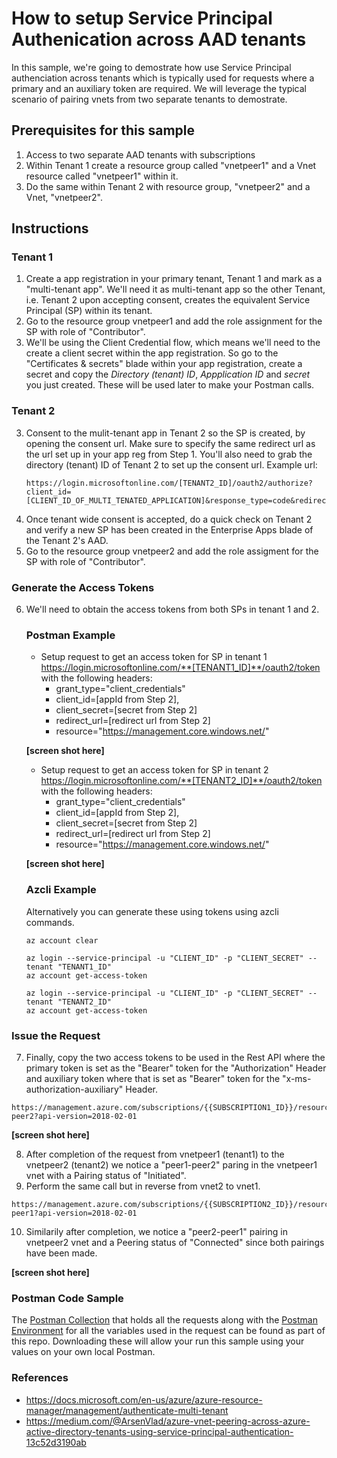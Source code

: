 # How to setup Service Principal Authenication across AAD tenants
In this sample, we're going to demostrate how use Service Principal authenciation across tenants which is typically used for requests where a primary and an auxiliary token are required.  We will leverage the typical scenario of pairing vnets from two separate tenants to demostrate.

## Prerequisites for this sample
1. Access to two separate AAD tenants with subscriptions 
2. Within Tenant 1 create a resource group called "vnetpeer1" and a Vnet resource called "vnetpeer1" within it.
3. Do the same within Tenant 2 with resource group, "vnetpeer2" and a Vnet, "vnetpeer2".   

## Instructions

### Tenant 1
1. Create a app registration in your primary tenant, Tenant 1 and mark as a "multi-tenant app".  We'll need it as multi-tenant app so the other Tenant, i.e. Tenant 2 upon accepting consent, creates the equivalent Service Principal (SP) within its tenant.
2. Go to the resource group vnetpeer1 and add the role assignment for the SP with role of "Contributor".  
3. We'll be using the Client Credential flow, which means we'll need to the create a client secret within the app registration.  So go to the "Certificates & secrets" blade within your app registration, create a secret and copy the *Directory (tenant) ID*, *Appplication ID* and *secret* you just created.  These will be used later to make your Postman calls.

### Tenant 2
3. Consent to the mulit-tenant app in Tenant 2 so the SP is created, by opening the consent url.  Make sure to specify the same redirect url as the url set up in your app reg from Step 1.  You'll also need to grab the directory (tenant) ID of Tenant 2 to set up the consent url.
Example url: 
    ```
    https://login.microsoftonline.com/[TENANT2_ID]/oauth2/authorize?client_id=[CLIENT_ID_OF_MULTI_TENATED_APPLICATION]&response_type=code&redirect_uri=https://localhost:1234/
    ```
4. Once tenant wide consent is accepted, do a quick check on Tenant 2 and verify a new SP has been created in the Enterprise Apps blade of the Tenant 2's AAD.
5. Go to the resource group vnetpeer2 and add the role assigment for the SP with role of "Contributor".

### Generate the Access Tokens  
6. We'll need to obtain the access tokens from both SPs in tenant 1 and 2.  
    ### Postman Example
   -  Setup request to get an access token for SP in tenant 1
  https://login.microsoftonline.com/**[TENANT1_ID]**/oauth2/token with the following headers:
      -  grant_type="client_credentials" 
      -  client_id=[appId from Step 2], 
      -  client_secret=[secret from Step 2] 
      -  redirect_url=[redirect url from Step 2]
      -  resource="https://management.core.windows.net/"
  
    **[screen shot here]**


   -  Setup request to get an access token for SP in tenant 2
  https://login.microsoftonline.com/**[TENANT2_ID]**/oauth2/token with the following headers:
      -  grant_type="client_credentials" 
      -  client_id=[appId from Step 2], 
      -  client_secret=[secret from Step 2] 
      -  redirect_url=[redirect url from Step 2]
      -  resource="https://management.core.windows.net/"
  
    **[screen shot here]**

    ### Azcli Example
    Alternatively you can generate these using tokens using azcli commands.
    ```
    az account clear

    az login --service-principal -u "CLIENT_ID" -p "CLIENT_SECRET" --tenant "TENANT1_ID"
    az account get-access-token

    az login --service-principal -u "CLIENT_ID" -p "CLIENT_SECRET" --tenant "TENANT2_ID"
    az account get-access-token
    ```
### Issue the Request 
7. Finally, copy the two access tokens to be used in the Rest API where the primary token is set as the "Bearer" token for the "Authorization" Header and auxiliary token where that is set as "Bearer" token for the "x-ms-authorization-auxiliary" Header.
```
https://management.azure.com/subscriptions/{{SUBSCRIPTION1_ID}}/resourceGroups/{{tenant1_resourcegroup}}/providers/Microsoft.Network/virtualNetworks/vnetpeer1/virtualNetworkPeerings/peer1-peer2?api-version=2018-02-01
```
**[screen shot here]**

8. After completion of the request from vnetpeer1 (tenant1) to the vnetpeer2 (tenant2) we notice a "peer1-peer2" paring in the vnetpeer1 vnet with a Pairing status of "Initiated".
9. Perform the same call but in reverse from vnet2 to vnet1.
```
https://management.azure.com/subscriptions/{{SUBSCRIPTION2_ID}}/resourceGroups/{{tenant2_resourcegroup}}/providers/Microsoft.Network/virtualNetworks/vnetpeer2/virtualNetworkPeerings/peer2-peer1?api-version=2018-02-01
```  
10. Similarily after completion, we notice a "peer2-peer1" pairing in vnetpeer2 vnet and a Peering status of "Connected" since both pairings have been made.
    
**[screen shot here]**   

### Postman Code Sample  
The [Postman Collection](./SP%20auth%20accross%20multiple%20tenants.postman_collection.json) that holds all the requests along with the [Postman Environment](./SP%20auth%20accross%20tenants.postman_environment.json) for all the variables used in the request can be found as part of this repo.  Downloading these will allow your run this sample using your values on your own local Postman.  

### References
- https://docs.microsoft.com/en-us/azure/azure-resource-manager/management/authenticate-multi-tenant
- https://medium.com/@ArsenVlad/azure-vnet-peering-across-azure-active-directory-tenants-using-service-principal-authentication-13c52d3190ab 
